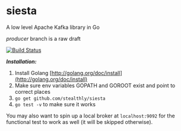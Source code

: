 # siesta
A low level Apache Kafka library in Go

*producer* branch is a raw draft

[![Build Status](https://travis-ci.org/stealthly/siesta.svg?branch=master)](https://travis-ci.org/stealthly/siesta)

***Installation:***

1. Install Golang [http://golang.org/doc/install](http://golang.org/doc/install)
2. Make sure env variables GOPATH and GOROOT exist and point to correct places
3. `go get github.com/stealthly/siesta`
4. `go test -v` to make sure it works

You may also want to spin up a local broker at `localhost:9092` for the functional test to work as well (it will be skipped otherwise).
